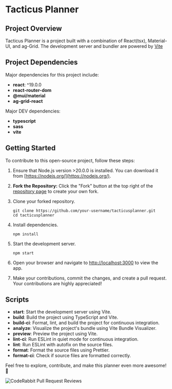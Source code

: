 # Tacticus Planner

## Project Overview
Tacticus Planner is a project built with a combination of React(tsx), Material-UI, and ag-Grid.
The development server and bundler are powered by [Vite](https://vitejs.dev/)

## Project Dependencies
Major dependencies for this project include:
- **react**: ^19.0.0
- **react-router-dom**
- **@mui/material**
- **ag-grid-react**

Major DEV dependencies:
- **typescript**
- **sass**
- **vite**

## Getting Started

To contribute to this open-source project, follow these steps:

1. Ensure that Node.js version >20.0.0 is installed. You can download it from [https://nodejs.org/](https://nodejs.org/).

2. **Fork the Repository:** Click the "Fork" button at the top right of the [repository page](https://github.com/svehera/tacticusplanner) to create your own fork.

3. Clone your forked repository.

    ```
    git clone https://github.com/your-username/tacticusplanner.git
    cd tacticusplanner
    ```

4. Install dependencies.

    ```
    npm install
    ```

5. Start the development server.

    ```
    npm start
    ```

6. Open your browser and navigate to [http://localhost:3000](http://localhost:3000) to view the app.

7. Make your contributions, commit the changes, and create a pull request. Your contributions are highly appreciated!

## Scripts

- **start**: Start the development server using Vite.
- **build**: Build the project using TypeScript and Vite.
- **build-ci**: Format, lint, and build the project for continuous integration.
- **analyze**: Visualize the project's bundle using Vite Bundle Visualizer.
- **preview**: Preview the project using Vite.
- **lint-ci**: Run ESLint in quiet mode for continuous integration.
- **lint**: Run ESLint with autofix on the source files.
- **format**: Format the source files using Prettier.
- **format-ci**: Check if source files are formatted correctly.

Feel free to explore, contribute, and make this planner even more awesome! 🚀

![CodeRabbit Pull Request Reviews](https://img.shields.io/coderabbit/prs/github/svehera/tacticusplanner?labelColor=171717&color=FF570A&link=https%3A%2F%2Fcoderabbit.ai&label=CodeRabbit%20Reviews)